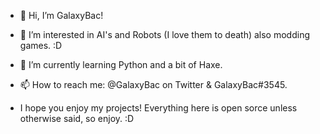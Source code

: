 - 👋 Hi, I’m GalaxyBac!
- 👀 I’m interested in AI's and Robots (I love them to death) also modding games. :D
- 🌱 I’m currently learning Python and a bit of Haxe.
- 📫 How to reach me: @GalaxyBac on Twitter & GalaxyBac#3545.

- I hope you enjoy my projects! Everything here is open sorce unless otherwise said, so enjoy. :D
